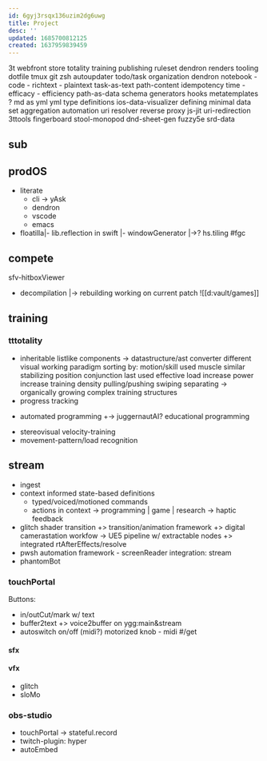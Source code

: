 ```yaml
---
id: 6gyj3rsqx136uzim2dg6uwg
title: Project
desc: ''
updated: 1685700812125
created: 1637959839459
---
```


3t
  webfront
    store
      totality training
      publishing ruleset
        dendron renders
tooling
  dotfile
    tmux
      git
    zsh
      autoupdater
  todo/task organization
    dendron
      notebook - code - richtext - plaintext
      task-as-text
        path-content idempotency
        time - efficacy - efficiency
      path-as-data
        schema generators
        hooks
          metatemplates
            ? md as yml
      yml type definitions
    ios-data-visualizer
      defining minimal data set
      aggregation
      automation
        uri resolver reverse proxy
        js-jit
      uri-redirection
3ttools
  fingerboard
  stool-monopod
dnd-sheet-gen
  fuzzy5e
    srd-data

## sub
## prodOS
+ literate
  - cli
  -> yAsk
  - dendron
  - vscode
  - emacs
+ floatilla|- lib.reflection in swift
|- windowGenerator
|->? hs.tiling
#fgc
## compete
sfv-hitboxViewer
+ decompilation
|-> rebuilding working on current patch
![[d:vault/games]]

## training
### tttotality
- inheritable listlike components
  -> datastructure/ast converter
  different visual working paradigm
  sorting by:
    motion/skill
    used muscle
    similar stabilizing position
    conjunction
    last used
    effective load increase
    power increase
    training density
  pulling/pushing swiping separating
  -> organically growing complex training structures
- progress tracking
+ automated programming
+-> juggernautAI?
educational programming
- stereovisual velocity-training
- movement-pattern/load recognition

## stream
- ingest
- context informed state-based definitions
  - typed/voiced/motioned commands
  - actions in context
  -> programming | game | research
  -> haptic feedback
- glitch shader transition
+> transition/animation framework
+> digital camerastation workfow -> UE5 pipeline w/ extractable nodes
+> integrated rtAfterEffects/resolve
- pwsh automation framework - screenReader integration: stream
- phantomBot

### touchPortal
  Buttons:
  - in/outCut/mark w/ text
  - buffer2text
  +> voice2buffer on ygg:main&stream
  - autoswitch on/off (midi?)
    motorized knob - midi #/get

#### sfx
#### vfx
  - glitch
  - sloMo

### obs-studio
- touchPortal -> stateful.record
- twitch-plugin: hyper
- autoEmbed
